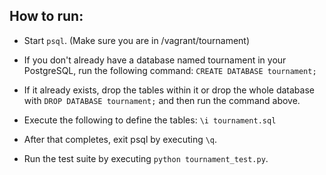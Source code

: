 ## How to run:

- Start `psql`. (Make sure you are in /vagrant/tournament)

- If you don't already have a database named tournament in your PostgreSQL, run the following command:
   `CREATE DATABASE tournament;`

- If it already exists, drop the tables within it or drop the whole database with 
 `DROP DATABASE tournament;` and then run the command above.

- Execute the following to define the tables:
`\i tournament.sql`

- After that completes, exit psql by executing `\q`.

- Run the test suite by executing `python tournament_test.py`.
